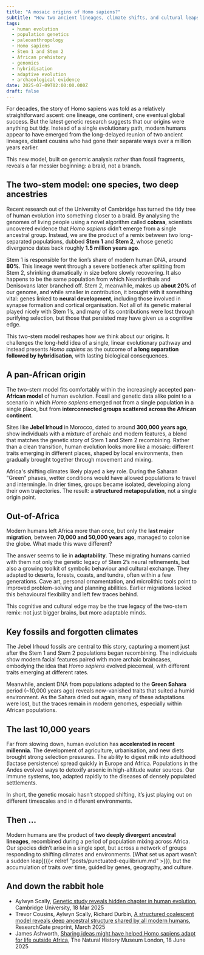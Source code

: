 ```yaml
---
title: "A mosaic origins of Homo sapiens?"
subtitle: "How two ancient lineages, climate shifts, and cultural leaps shaped our species"
tags:
  - human evolution
  - population genetics
  - paleoanthropology
  - Homo sapiens
  - Stem 1 and Stem 2
  - African prehistory
  - genomics
  - hybridisation
  - adaptive evolution
  - archaeological evidence
date: 2025-07-09T02:00:00.000Z
draft: false
---
```


For decades, the story of Homo sapiens was told as a relatively straightforward ascent: one lineage, one continent, one eventual global success. But the latest genetic research suggests that our origins were anything but tidy. Instead of a single evolutionary path, modern humans appear to have emerged from the long-delayed reunion of two ancient lineages, distant cousins who had gone their separate ways over a million years earlier.

This new model, built on genomic analysis rather than fossil fragments, reveals a far messier beginning: a braid, not a branch. 

## The two-stem model: one species, two deep ancestries

Recent research out of the University of Cambridge has turned the tidy tree of human evolution into something closer to a braid. By analysing the genomes of living people using a novel algorithm called **cobraa**, scientists uncovered evidence that *Homo sapiens* didn’t emerge from a single ancestral group. Instead, we are the product of a remix between two long-separated populations, dubbed **Stem 1** and **Stem 2**, whose genetic divergence dates back roughly **1.5 million years ago**.

Stem 1 is responsible for the lion’s share of modern human DNA, around **80%**. This lineage went through a severe bottleneck after splitting from Stem 2, shrinking dramatically in size before slowly recovering. It also happens to be the same population from which Neanderthals and Denisovans later branched off. Stem 2, meanwhile, makes up **about 20%** of our genome, and while smaller in contribution, it brought with it something vital: genes linked to **neural development**, including those involved in synapse formation and cortical organisation. Not all of its genetic material played nicely with Stem 1’s, and many of its contributions were lost through purifying selection, but those that persisted may have given us a cognitive edge.

This two-stem model reshapes how we think about our origins. It challenges the long-held idea of a single, linear evolutionary pathway and instead presents *Homo sapiens* as the outcome of **a long separation followed by hybridisation**, with lasting biological consequences.

## A pan-African origin

The two-stem model fits comfortably within the increasingly accepted **pan-African model** of human evolution. Fossil and genetic data alike point to a scenario in which *Homo sapiens* emerged not from a single population in a single place, but from **interconnected groups scattered across the African continent**.

Sites like **Jebel Irhoud** in Morocco, dated to around **300,000 years ago**, show individuals with a mixture of archaic and modern features, a blend that matches the genetic story of Stem 1 and Stem 2 recombining. Rather than a clean transition, human evolution looks more like a mosaic: different traits emerging in different places, shaped by local environments, then gradually brought together through movement and mixing.

Africa's shifting climates likely played a key role. During the Saharan "Green" phases, wetter conditions would have allowed populations to travel and intermingle. In drier times, groups became isolated, developing along their own trajectories. The result: a **structured metapopulation**, not a single origin point.

## Out-of-Africa

Modern humans left Africa more than once, but only the **last major migration**, between **70,000 and 50,000 years ago**, managed to colonise the globe. What made this wave different?

The answer seems to lie in **adaptability**. These migrating humans carried with them not only the genetic legacy of Stem 2’s neural refinements, but also a growing toolkit of symbolic behaviour and cultural exchange. They adapted to deserts, forests, coasts, and tundra, often within a few generations. Cave art, personal ornamentation, and microlithic tools point to improved problem-solving and planning abilities. Earlier migrations lacked this behavioural flexibility and left few traces behind.

This cognitive and cultural edge may be the true legacy of the two-stem remix: not just bigger brains, but more adaptable minds.

## Key fossils and forgotten climates

The Jebel Irhoud fossils are central to this story, capturing a moment just after the Stem 1 and Stem 2 populations began recombining. The individuals show modern facial features paired with more archaic braincases, embodying the idea that *Homo sapiens* evolved piecemeal, with different traits emerging at different rates.

Meanwhile, ancient DNA from populations adapted to the **Green Sahara** period (\~10,000 years ago) reveals now-vanished traits that suited a humid environment. As the Sahara dried out again, many of these adaptations were lost, but the traces remain in modern genomes, especially within African populations.

## The last 10,000 years

Far from slowing down, human evolution has **accelerated in recent millennia**. The development of agriculture, urbanisation, and new diets brought strong selection pressures. The ability to digest milk into adulthood (lactase persistence) spread quickly in Europe and Africa. Populations in the Andes evolved ways to detoxify arsenic in high-altitude water sources. Our immune systems, too, adapted rapidly to the diseases of densely populated settlements.

In short, the genetic mosaic hasn’t stopped shifting, it’s just playing out on different timescales and in different environments.

## Then ...

Modern humans are the product of **two deeply divergent ancestral lineages**, recombined during a period of population 
mixing across Africa. Our species didn’t arise in a single spot, but across a network of groups responding to shifting 
climates and environments. [What set us apart wasn’t a sudden leap]({{< relref "posts/punctuated-equilibrium.md" >}}), 
but the accumulation of traits over time, guided by genes, geography, and culture.

## And down the rabbit hole

* Aylwyn Scally, [Genetic study reveals hidden chapter in human evolution](https://www.cam.ac.uk/research/news/genetic-study-reveals-hidden-chapter-in-human-evolution), Cambridge University, 18 Mar 2025
* Trevor Cousins, Aylwyn Scally, Richard Durbin, [A structured coalescent model reveals deep ancestral structure shared by all modern humans](https://www.researchgate.net/publication/389948716_A_structured_coalescent_model_reveals_deep_ancestral_structure_shared_by_all_modern_humans), ResearchGate preprint, March 2025
* James Ashworth, [Sharing ideas might have helped Homo sapiens adapt for life outside Africa](https://www.nhm.ac.uk/discover/news/2025/june/sharing-ideas-might-have-helped-homo-sapiens-adapt-for-life-outside-africa.html), The Natural History Museum London, 18 June 2025
